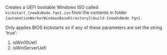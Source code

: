 Creates a UEFI bootable Windows ISO called `kickstart_{newOsNode.fqn}.iso` from the contents in folder `{automationWorkerWindowsBaseDirectory}\build-{newOsNode.fqn}`.


Only applies BIOS kickstarts so if any of these parameters are set the string 'true':

1. isWin10Uefi
2. isWinServerUefi